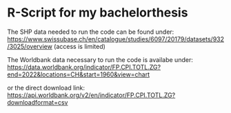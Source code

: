 # R-Script for my bachelorthesis

The SHP data needed to run the code can be found under: https://www.swissubase.ch/en/catalogue/studies/6097/20179/datasets/932/3025/overview (access is limited)

The Worldbank data necessary to run the code is availabe under: https://data.worldbank.org/indicator/FP.CPI.TOTL.ZG?end=2022&locations=CH&start=1960&view=chart

or the direct download link: https://api.worldbank.org/v2/en/indicator/FP.CPI.TOTL.ZG?downloadformat=csv
